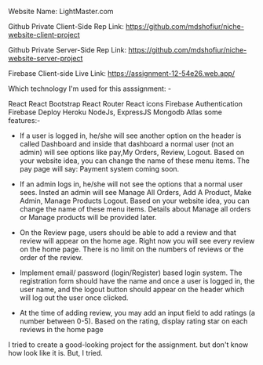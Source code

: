Website Name: LightMaster.com

Github Private Client-Side Rep Link: https://github.com/mdshofiur/niche-website-client-project

Github Private Server-Side Rep Link: https://github.com/mdshofiur/niche-website-server-project

Firebase Client-side Live Link: https://assignment-12-54e26.web.app/

Which technology I'm used for this asssignment: -

React
React Bootstrap
React Router
React icons
Firebase Authentication
Firebase Deploy
Heroku
NodeJs, ExpressJS
Mongodb Atlas
some features:-

* If a user is logged in, he/she will see another option on the header is called Dashboard and inside that dashboard a normal user (not an admin) will see options like pay,My Orders, Review, Logout. Based on your website idea, you can change the name of these menu items. The pay page will say: Payment system coming soon.

* If an admin logs in, he/she will not see the options that a normal user sees. Insted an admin will see Manage All Orders, Add A Product, Make Admin, Manage Products Logout. Based on your website idea, you can change the name of these menu items. Details about Manage all orders or Manage products will be provided later.

* On the Review page, users should be able to add a review and that review will appear on the home age. Right now you will see every review on the home page. There is no limit on the numbers of reviews or the order of the review.

* Implement email/ password (login/Register) based login system. The registration form should have the name and once a user is logged in, the user name, and the logout button should appear on the header which will log out the user once clicked. 

* At the time of adding review, you may add an input field to add ratings (a number between 0-5). Based on the rating, display rating star on each reviews in the home page

I tried to create a good-looking project for the assignment. but don't know how look like it is. But, I tried.